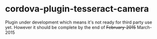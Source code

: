 # cordova-plugin-tesseract-camera

Plugin under development which means it's not ready for third party use yet. However it should be complete by the end of ~~February-2015~~ March-2015
